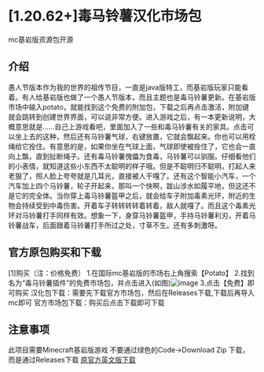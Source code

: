 # [1.20.62+]毒马铃薯汉化市场包
mc基岩版资源包开源
## 介绍
愚人节版本作为我的世界的祖传节目，一直是java版特工，而基岩版玩家只能看着。有人给基岩版也做了一个愚人节版本，而且主题也是毒马铃薯更新。在基岩版市场中输入potato，就能找到这个免费的附加包，下载之后再点击激活，附加键就会跳转到创建世界界面，可以说非常方便。进入游戏之后，有一本更新说明，大概意思就是……自己上游戏看吧，里面加入了一些和毒马铃薯有关的家具。点击可以坐上去的这种，然后还有马铃薯气球，右键放置，它就会飘起来。你也可以用栓绳给它拴住。有意思的是，如果你坐在气球上面，气球即使被拴住了，它也会一直向上飘，直到扯断绳子。还有毒马铃薯傀儡为食毒，马铃薯可以驯服。仔细看他们的小表情，就知道这些小东西不太聪明的样子哦。但是不聪明归不聪明，打起人来老狠了，照人脸上夸夸就是几耳光，直接被人干嘎了。还有这个智能小汽车，一个汽车加上四个马铃薯，轮子开起来，那叫一个快啊，跋山涉水如履平地，但这还不是它的完全体。当你穿上毒马铃薯盔甲之后，就会给车子附加毒素光环，附近的生物会持续受到中毒伤害。开着车子转转转转着转着，敌人就嘎了。而且这个毒素光环对马铃薯打手同样有效。想象一下，身穿马铃薯盔甲，手持马铃薯利刃，开着马铃薯战车，后面跟着马铃薯打手所过之处，寸草不生。还有多刺激呀。
## 官方原包购买和下载
[1]购买（注：价格免费）
1.在国际mc基岩版的市场右上角搜索【Potato】
2.找到名为“毒马铃薯插件”的免费市场包，并点击进入(如图)![image](https://github.com/user-attachments/assets/fee3c90c-9cc7-44c5-8a3e-7bb5433a9a15)
3.点击【免费】即可购买
汉化包下载：需要先下载官方市场包，然后在Releases下载,下载后再导入mc即可
官方市场包下载：购买后点击下载即可下载
## 注意事项
此项目需要Minecraft基岩版游戏
不要通过绿色的Code→Download Zip 下载，而是通过Releases下载
[原官方英文版下载](https://marketplace.minecraft.net/en-us/pdp?id=790be090-9bce-4870-85e7-cd868402c3e5)

